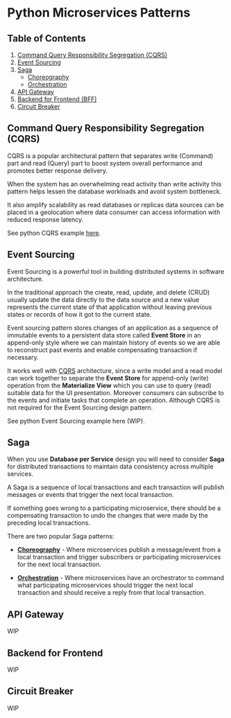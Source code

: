 # Python Microservices Patterns

## Table of Contents
1. [Command Query Responsibility Segregation (CQRS)](#cqrs)
1. [Event Sourcing](#event-sourcing)
1. [Saga](#saga)
    - [Choreography](#saga-choreography)
    - [Orchestration](#saga-orchestration)
1. [API Gateway](#api-gateway)
1. [Backend for Frontend (BFF)](#bff)
1. [Circuit Breaker](#circuit-breaker)

<div id="cqrs"/>

## Command Query Responsibility Segregation (CQRS)

CQRS is a popular architectural pattern that separates write (Command) part and read (Query) part to boost system overall performance and promotes better response delivery.

When the system has an overwhelming read activity than write activity this pattern helps lessen the database workloads and avoid system bottleneck.

It also amplify scalability as read databases or replicas data sources can be placed in a geolocation where data consumer can access information with reduced response latency.

See python CQRS example [here](https://github.com/roelzkie15/python-microservices-patterns/tree/master/cqrs-example).

<div id="event-sourcing"/>

## Event Sourcing

Event Sourcing is a powerful tool in building distributed systems in software architecture. 

In the traditional approach the create, read, update, and delete (CRUD) usually update the data directly to the data source and a new value represents the current state of that application without leaving previous states or records of how it got to the current state.

Event sourcing pattern stores changes of an application as a sequence of immutable events to a persistent data store called **Event Store** in an append-only style where we can maintain history of events so we are able to reconstruct past events and enable compensating transaction if necessary.

It works well with [CQRS](#cqrs) architecture, since a write model and a read model can work together to separate the **Event Store** for append-only (write) operation from the **Materialize View** which you can use to query (read) suitable data for the UI presentation. Moreover consumers can subscribe to the events and initiate tasks that complete an operation. Although CQRS is not required for the Event Sourcing design pattern.

See python Event Sourcing example here (WIP).

<div id="saga"/>

## Saga
When you use **Database per Service** design you will need to consider **Saga** for distributed transactions to maintain data consistency across multiple services.

A Saga is a sequence of local transactions and each transaction will publish messages or events that trigger the next local transaction.

If something goes wrong to a participating microservice, there should be a compensating transaction to undo the changes that were made by the preceding local transactions.

There are two popular Saga patterns:

<div id="saga-choreography"/>

- [__Choreography__](https://github.com/roelzkie15/python-microservices-patterns/tree/master/saga-choreography-example) - Where microservices publish a message/event from a local transaction and trigger subscribers or participating microservices for the next local transaction.

<div id="saga-orchestration"/>

- [__Orchestration__](https://github.com/roelzkie15/python-microservices-patterns/tree/master/saga-orchestration-example) - Where microservices have an orchestrator to command what participating microservices should trigger the next local transaction and should receive a reply from that local transaction.


<div id="api-gateway"/>

## API Gateway

WIP

<div id="bff"/>

## Backend for Frontend

WIP

<div id="circuit-breaker"/>

## Circuit Breaker

WIP